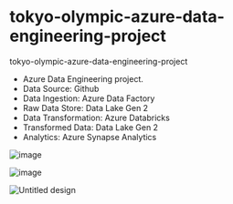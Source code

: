 # tokyo-olympic-azure-data-engineering-project
tokyo-olympic-azure-data-engineering-project

- Azure Data Engineering project.
- Data Source: Github
- Data Ingestion: Azure Data Factory
- Raw Data Store: Data Lake Gen 2
- Data Transformation: Azure Databricks
- Transformed Data: Data Lake Gen 2
- Analytics: Azure Synapse Analytics
  
![image](https://github.com/brokoli777/TokyoOlympicsDataEngineering/assets/91784318/8ab7cf8d-dcfc-44c9-a793-0f8009d52c48)

![image](https://github.com/brokoli777/TokyoOlympicsDataEngineering/assets/91784318/b10418ba-6772-4d96-a7aa-464a911d92c4)

![Untitled design](https://github.com/brokoli777/TokyoOlympicsDataEngineering/assets/91784318/f8859569-e3dc-49fc-ad64-3a72110c78d2)


